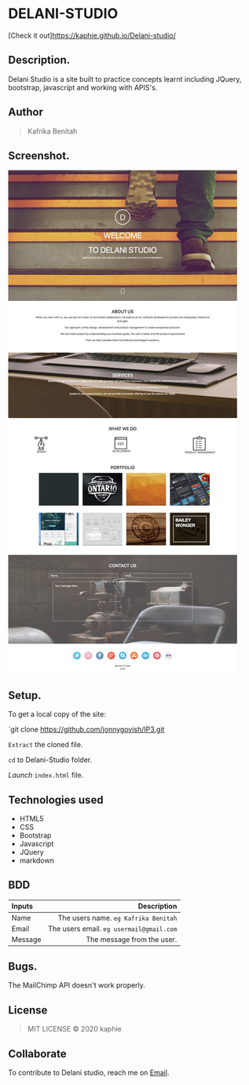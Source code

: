 # DELANI-STUDIO

[Check it out]https://kaphie.github.io/Delani-studio/

## Description.
Delani Studio is a site built to practice concepts learnt including JQuery, bootstrap, javascript and working with APIS's.

## Author
>Kafrika Benitah

## Screenshot.
<img src="https://github.com/kaphie/Delani-studio/blob/master/image/%20Delani%20Studio.jpg">

## Setup.
To get a local copy of the site:

`git clone https://github.com/jonnygovish/IP3.git

`Extract` the cloned file.

`cd` to Delani-Studio folder.

*Launch* `index.html` file.

## Technologies used
* HTML5
* CSS
* Bootstrap
* Javascript
* JQuery
* markdown

## BDD
| Inputs |  Description |
| :---         |          ---: |
| Name   | The users name. `eg Kafrika Benitah`|
| Email     | The users email. ``eg usermail@gmail.com``   |
| Message    | The message from the user.   |

## Bugs.
The MailChimp API doesn't work properly.

## License
>MIT LICENSE &copy; 2020 kaphie

## Collaborate
To contribute to Delani studio, reach me on [Email](bkafrika144@gmail.com).
